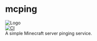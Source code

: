 # mcping
![Logo](https://raw.githubusercontent.com/randomairborne/mcping/main/.github/logo.png)<br>
[![CI](https://github.com/randomairborne/mcping/actions/workflows/build.yml/badge.svg)](https://github.com/randomairborne/mcping/actions/workflows/build.yml)<br>
A simple Minecraft server pinging service.
